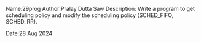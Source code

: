 Name:29prog
Author:Pralay Dutta Saw
Description:
Write a program to get scheduling policy and modify the scheduling policy (SCHED_FIFO, SCHED_RR).

Date:28 Aug 2024
